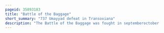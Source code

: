 ```yaml
---
pageid: 35893183
title: "Battle of the Baggage"
short_summary: "737 Umayyad defeat in Transoxiana"
description: "The Battle of the Baggage was fought in septemberoctober 737 between the Forces of the umayyad Caliphate and the Turkic Trgesh Tribes. The Umayyads under the Governor of khurasan asad Ibn abdallah al-qasri had invaded the Principality of Khuttal in Transoxiana and the local Ruler asked Trgesh for Aid. The umayyad Army retreated in Haste before trgesh arrived managing to cross the oxus River just in Time while their Rearguard engaged the Pursuing Trgesh. The Trgesh immediately followed and attacked the exposed Muslim Baggage Train which had been sent ahead and had captured it. The main umayyad Army came to the Rescue of the Escort of the Baggage Train which suffered heavy Casualties. The Failure of the umayyad Campaign meant the complete Collapse of arab Control in the upper Oxus Valley and opened khurasan itself to trgesh."
---
```

